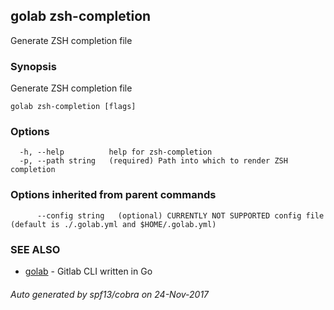 ## golab zsh-completion

Generate ZSH completion file

### Synopsis


Generate ZSH completion file

```
golab zsh-completion [flags]
```

### Options

```
  -h, --help          help for zsh-completion
  -p, --path string   (required) Path into which to render ZSH completion
```

### Options inherited from parent commands

```
      --config string   (optional) CURRENTLY NOT SUPPORTED config file (default is ./.golab.yml and $HOME/.golab.yml)
```

### SEE ALSO
* [golab](golab.md)	 - Gitlab CLI written in Go

###### Auto generated by spf13/cobra on 24-Nov-2017
